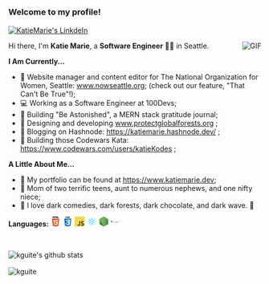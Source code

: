 ### Welcome to my profile! 

<a href="https://www.linkedin.com/in/katiemariedev/"><img align="center" alt="KatieMarie's LinkdeIn" width="22px" src="https://cdn.jsdelivr.net/npm/simple-icons@v3/icons/linkedin.svg" /></a>

<div>
<img align="right" alt="GIF" src="https://media1.tenor.com/images/9a925f8d4896fa7cc256fc59da4020dc/tenor.gif?itemid=12083533"/>
</div>

Hi there, I'm **Katie Marie**, a **Software Engineer** 👩‍💻 in Seattle.

**I Am Currently...**
- 🌱 Website manager and content editor for The National Organization for Women, Seattle: www.nowseattle.org; (check out our feature, "That Can't Be True"!);
- 💻 Working as a Software Engineer at 100Devs;
- 🍵  Building "Be Astonished", a MERN stack gratitude journal;
- 🌲 Designing and developing www.protectglobalforests.org ;
- 📗 Blogging on Hashnode: https://katiemarie.hashnode.dev/ ;
- 🧩 Building those Codewars Kata: https://www.codewars.com/users/katieKodes ;

**A Little About Me...**
- 📖 My portfolio can be found at https://www.katiemarie.dev;
- 🥰 Mom of two terrific teens, aunt to numerous nephews, and one nifty niece; 
- 👩 I love dark comedies, dark forests, dark chocolate, and dark wave. 🎼

**Languages:**
<code><img height="20" src="https://raw.githubusercontent.com/github/explore/80688e429a7d4ef2fca1e82350fe8e3517d3494d/topics/html/html.png"></code>
<code><img height="20" src="https://raw.githubusercontent.com/github/explore/80688e429a7d4ef2fca1e82350fe8e3517d3494d/topics/css/css.png"></code>
<code><img height="20" src="https://raw.githubusercontent.com/github/explore/80688e429a7d4ef2fca1e82350fe8e3517d3494d/topics/javascript/javascript.png"></code>
<code><img height="20" src="https://raw.githubusercontent.com/github/explore/80688e429a7d4ef2fca1e82350fe8e3517d3494d/topics/react/react.png"></code>
<code><img height="20" src="https://raw.githubusercontent.com/github/explore/80688e429a7d4ef2fca1e82350fe8e3517d3494d/topics/nodejs/nodejs.png"></code>
<code><img height="20" src="https://raw.githubusercontent.com/github/explore/80688e429a7d4ef2fca1e82350fe8e3517d3494d/topics/mongodb/mongodb.png"></code>

<br>

![kguite's github stats](https://github-readme-stats.vercel.app/api?username=kguite&count_private=true&show_icons=true&theme=default)

<p><img align="center" src="https://github-readme-streak-stats.herokuapp.com/?user=kguite" alt="kguite" /></p>
